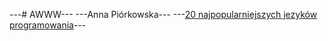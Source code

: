 ---# AWWW---
---Anna Piórkowska---
---[20 najpopularniejszych jezyków programowania](balwancia.github.io/jezyki-programowania)---